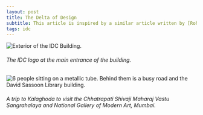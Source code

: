 ```yaml
---
layout: post
title: The Delta of Design
subtitle: This article is inspired by a similar article written by [Rohit Gupta](http://rohitg.in/2018/07/04/deltadesign/), a senior at IDC. It contains some thoughts after finishing two years of studying design at at IDC School of Design, IIT Bombay.
tags: idc
---
```


![Exterior of the IDC Building.](https://gyanl.com/assets/idc-exterior.jpg)

###### The IDC logo at the main entrance of the building.

![6 people sitting on a metallic tube. Behind them is a busy road and the David Sassoon Library building.](https://gyanl.com/assets/idc-kalaghoda.jpg)

###### A trip to Kalaghoda to visit the Chhatrapati Shivaji Maharaj Vastu Sangrahalaya and National Gallery of Modern Art, Mumbai.
